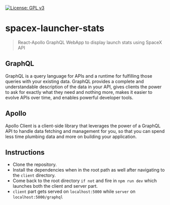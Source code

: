 [![License: GPL v3](https://img.shields.io/badge/License-GPL%20v3-blue.svg)](https://github.com/jamesgeorge007/spacex-launcher-stats/blob/master/LICENSE)

# spacex-launcher-stats

> React-Apollo GraphQL WebApp to display launch stats using SpaceX API

## GraphQL

GraphQL is a query language for APIs and a runtime for fulfilling those queries with your existing data. GraphQL provides a complete and understandable description of the data in your API, gives clients the power to ask for exactly what they need and nothing more, makes it easier to evolve APIs over time, and enables powerful developer tools.

## Apollo

Apollo Client is a client-side library that leverages the power of a GraphQL API to handle data fetching and management for you, so that you can spend less time plumbing data and more on building your application.

## Instructions

- Clone the repository.
- Install the dependencies when in the root path as well after navigating to the ```client``` directory.
- Come back to the root directory ```if not``` and fire in ```npm run dev``` which launches both the client and server part.
- ```client``` part gets served on ```localhost:5000``` while ```server``` on ```localhost:5000/graphql```
